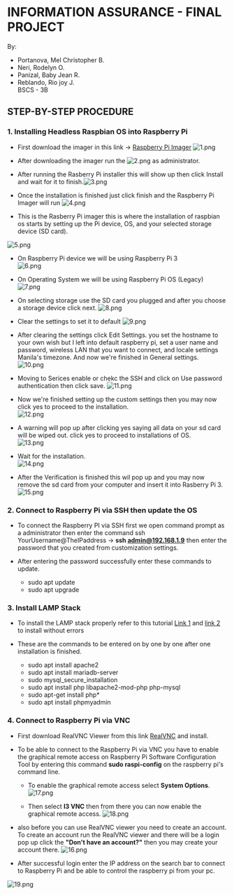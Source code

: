 # INFORMATION ASSURANCE - FINAL PROJECT

By:
* Portanova, Mel Christopher B.
* Neri, Rodelyn O.
* Panizal, Baby Jean R.
* Reblando, Rio joy J.  
BSCS - 3B


## STEP-BY-STEP PROCEDURE

### 1. Installing Headless Raspbian OS into Raspberry Pi  

* First download the imager in this link -> [Raspberry Pi Imager](https://www.raspberrypi.com/software/) <img src="img\1.png" alt="1.png">

* After downloading the imager run the <img src="2.png" alt="2.png"> as administrator.

* After running the Rasberry Pi installer this will show up then click Install and wait for it to finish.<img src="img\3.png" alt="3.png"> 

* Once the installation is finished just click finish and the Raspberry Pi Imager will run
  <img src="img\4.png" alt="4.png">

* This is the Rasberry Pi imager this is where the installation of raspbian os starts by setting up the Pi device, OS, and your selected storage device (SD card).  
 <img src="img\5.png" alt="5.png">

 * On Raspberry Pi device we will be using Raspberry Pi 3  
   <img src="img\6.png" alt="6.png">

 * On Operating System we will be using Raspberry Pi OS (Legacy) 
   <img src="img\7.png" alt="7.png">

 * On selecting storage use the SD card you plugged and after you choose a storage device click next.
   <img src="img\8.png" alt="8.png">

 * Clear the settings to set it to default
   <img src="img\9.png" alt="9.png">

 * After clearing the settings click Edit Settings. you set the hostname to your own wish but I left into default raspberry pi, set a user name and password, wireless LAN that you want to connect, and locale settings Manila's timezone. And now we're finished in General settings.  
   <img src="img\10.png" alt="10.png">

 * Moving to Serices enable or chekc the SSH and click on Use password authentication then click save.
   <img src="img\11.png" alt="11.png">

* Now we're finished setting up the custom settings then you may now click yes to proceed to the installation.  
   <img src="img\12.png" alt="12.png">

 * A warning will pop up after clicking yes saying all data on your sd card will be wiped out. click yes to proceed to installations of OS.  
   <img src="img\13.png" alt="13.png">

 * Wait for the installation.  
   <img src="img\14.png" alt="14.png">

 * After the Verification is finished this wil pop up and you may now remove the sd card from your computer and insert it into Rasberry Pi 3.   
   <img src="img\15.png" alt="15.png">


### 2. Connect to Raspberry Pi via SSH then update the OS


* To connect the Raspberry PI via SSH first we open command prompt as a administrator then enter the command ssh YourUsername@TheIPaddress ->
**ssh admin@192.168.1.9** then enter the password that you created from customization settings.

* After entering the password successfully enter these commands to update.
  * sudo apt update
  * sudo apt upgrade


### 3. Install LAMP Stack


* To install the LAMP stack properly refer to this tutorial [Link 1](https://ostechnix.com/install-apache-mysql-php-lamp-stack-on-ubuntu-18-04-lts/) and [link 2](https://linuxhint.com/install-phpmyadmin-raspberry-pi/) to install without errors 

* These are the commands to be entered on by one by one after one installation is finished.
  * sudo apt install apache2
  *  sudo apt install mariadb-server
  * sudo mysql_secure_installation
  * sudo apt install php libapache2-mod-php php-mysql
  * sudo apt-get install php*
  * sudo apt install phpmyadmin


### 4. Connect to Raspberry Pi via VNC

  
* First download RealVNC Viewer from this link [RealVNC](https://www.realvnc.com/en/connect/download/viewer/) and install.

* To be able to connect to the Raspberry Pi via VNC you have to enable the graphical remote access on Raspberry Pi Software Configuration Tool by entering this command **sudo raspi-config** on the raspberry pi's command line.

  * To enable the graphical remote access select **System Options**.  <img src="img\17.png" alt="17.png">
  
  * Then select **I3 VNC** then from there you can now enable the graphical remote access.  <img src="img\18.png" alt="18.png">

* also before you can use RealVNC viewer you need to create an account. To create an account run the RealVNC viewer and there will be a login pop up click the **"Don't have an account?"** then you may create your account there.  <img src="img\16.png" alt="16.png"> 

* After successful login enter the IP address on the search bar to connect to Raspberry Pi and be able to control the raspberry pi from your pc.  
<img src="img\19.png" alt="19.png">
